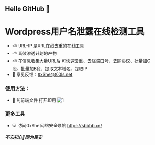 ## Hello GitHub  👋


# Wordpress用户名泄露在线检测工具
- ⛅ URL-IP 是URL在线去重的在线工具
- ⛅ 高效渗透计划的产物
- ⛅ 在信息收集大量URL后 可快速去重、去除端口号、去除协议、批量加C段、批量加B段、提取文本域名、提取IP 
- 📧 意见反馈：0xShe@t00ls.net

### 使用方法：
- 🍺 纯前端文件 打开即用 
![1](https://user-images.githubusercontent.com/89628734/230257173-e3068394-a0f6-4edc-aeb0-d7d2bd6d0f5f.png)


### 更多工具
- 💻 访问0xShe 网络安全导航 https://sbbbb.cn/





***不忘初心🔰网为民安***
